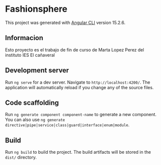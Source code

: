 # Fashionsphere

This project was generated with [Angular CLI](https://github.com/angular/angular-cli) version 15.2.6.

## Informacion
Esto proyecto es el trabajo de fin de curso de Marta Lopez Perez del instituto IES El cañaveral

## Development server

Run `ng serve` for a dev server. Navigate to `http://localhost:4200/`. The application will automatically reload if you change any of the source files.

## Code scaffolding

Run `ng generate component component-name` to generate a new component. You can also use `ng generate directive|pipe|service|class|guard|interface|enum|module`.

## Build

Run `ng build` to build the project. The build artifacts will be stored in the `dist/` directory.
